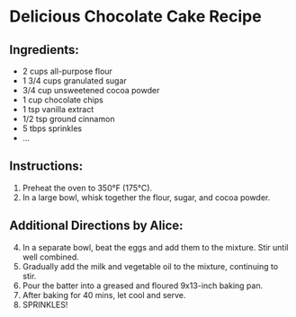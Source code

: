 # Delicious Chocolate Cake Recipe

## Ingredients:
- 2 cups all-purpose flour
- 1 3/4 cups granulated sugar
- 3/4 cup unsweetened cocoa powder
- 1 cup chocolate chips
- 1 tsp vanilla extract
- 1/2 tsp ground cinnamon
- 5 tbps sprinkles
- ...

## Instructions:
1. Preheat the oven to 350°F (175°C).
2. In a large bowl, whisk together the flour, sugar, and cocoa powder.

## Additional Directions by Alice:
4. In a separate bowl, beat the eggs and add them to the mixture. Stir until well combined.
5. Gradually add the milk and vegetable oil to the mixture, continuing to stir.
6. Pour the batter into a greased and floured 9x13-inch baking pan.
7. After baking for 40 mins, let cool and serve. 
8. SPRINKLES!
